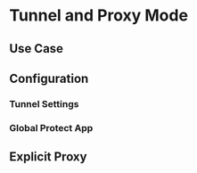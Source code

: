 # Tunnel and Proxy Mode 

## Use Case


## Configuration

### Tunnel Settings

### Global Protect App

## Explicit Proxy



